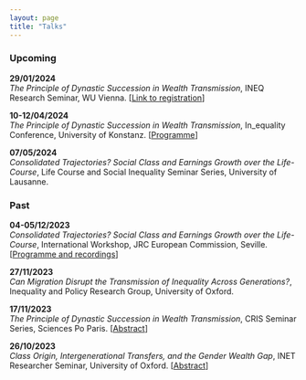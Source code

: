 ```yaml
---
layout: page
title: "Talks"
---
```


### Upcoming


**29/01/2024** <br>
*The Principle of Dynastic Succession in Wealth Transmission*, INEQ Research Seminar, WU Vienna. [[Link to registration](https://www.wu.ac.at/en/ineq/rs-registration-trinh/)] <br>

**10-12/04/2024** <br>
*The Principle of Dynastic Succession in Wealth Transmission*, In_equality Conference, University of Konstanz. [[Programme](https://inequality-conference.de/)] <br>

**07/05/2024** <br>
*Consolidated Trajectories? Social Class and Earnings Growth over the Life-Course*, Life Course and Social Inequality Seminar Series, University of Lausanne. <br>


### Past

**04-05/12/2023** <br>
*Consolidated Trajectories? Social Class and Earnings Growth over the Life-Course*, International Workshop, JRC European Commission, Seville. [[Programme and recordings](https://joint-research-centre.ec.europa.eu/digclass/digclass-international-workshop-social-class-analysis-digital-age-new-approaches-and-perspectives-2023-12-04_en)] <br>

**27/11/2023** <br>
*Can Migration Disrupt the Transmission of Inequality Across Generations?*, Inequality and Policy Research Group, University of Oxford. <br>

**17/11/2023** <br>
*The Principle of Dynastic Succession in Wealth Transmission*, CRIS Seminar Series, Sciences Po Paris. [[Abstract](https://www.sciencespo.fr/osc/fr/content/principle-dynastic-succession-wealth-transmission.html)] <br>

**26/10/2023** <br>
*Class Origin, Intergenerational Transfers, and the Gender Wealth Gap*, INET Researcher Seminar, University of Oxford. [[Abstract](https://www.inet.ox.ac.uk/events/class-origin-intergenerational-transfers-and-the-gender-wealth-gap/)] <br>
